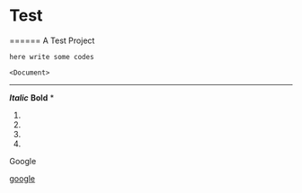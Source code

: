 # Test
======
A Test Project
```
here write some codes
```

```
<Document> 
```
---
***Italic***
**Bold**
*

1.
2.
3.
4.

Google

[google](http://www.google.com)
